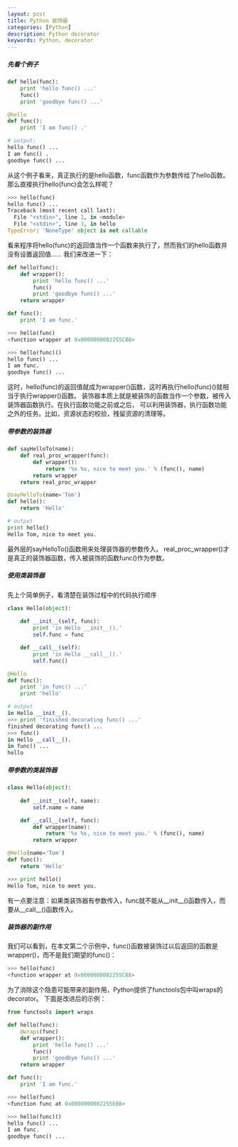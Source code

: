 ```yaml
---
layout: post
title: Python 装饰器
categories: [Python]
description: Python decorator
keywords: Python, decorator
---
```


##### 先看个例子

```python
def hello(func):
    print 'hello func() ...'
    func()
    print 'goodbye func() ...'

@hello
def func():
    print 'I am func() .'

# output:
hello func() ...
I am func() .
goodbye func() ...
```

从这个例子看来，真正执行的是hello函数，func函数作为参数传给了hello函数。
那么直接执行hello(func)会怎么样呢？

```python
>>> hello(func)
hello func() ...
Traceback (most recent call last):
  File "<stdin>", line 1, in <module>
  File "<stdin>", line 3, in hello
TypeError: 'NoneType' object is not callable
```

看来程序将hello(func)的返回值当作一个函数来执行了，然而我们的hello函数并没有设置返回值……
我们来改进一下：

```python
def hello(func):
    def wrapper():
        print 'hello func() ...'
        func()
        print 'goodbye func() ...'
    return wrapper

def func():
    print 'I am func.'

>>> hello(func)
<function wrapper at 0x0000000002255C88>

>>> hello(func)()
hello func() ...
I am func.
goodbye func() ...
```

这时，hello(func)的返回值就成为wrapper()函数，这时再执行hello(func)()就相当于执行wrapper()函数。
装饰器本质上就是被装饰的函数当作一个参数，被传入装饰器函数执行。在执行函数功能之前或之后，
可以利用装饰器，执行函数功能之外的任务。比如，资源状态的校验，残留资源的清理等。

##### 带参数的装饰器

```python
def sayHelloTo(name):
    def real_proc_wrapper(func):
        def wrapper():
            return '%s %s, nice to meet you.' % (func(), name)
        return wrapper
    return real_proc_wrapper

@sayHelloTo(name='Tom')
def hello():
    return 'Hello'

# output
print hello()
Hello Tom, nice to meet you.
```

最外层的sayHelloTo()函数用来处理装饰器的参数传入。
real_proc_wrapper()才是真正的装饰器函数，传入被装饰的函数func()作为参数。


##### 使用类装饰器
先上个简单例子，看清楚在装饰过程中的代码执行顺序

```python
class Hello(object):
    
    def __init__(self, func):
        print 'in Hello __init__().'
        self.func = func

    def __call__(self):
        print 'in Hello __call__().'
        self.func()

@Hello
def func():
    print 'in func() ...'
    print 'hello'

# output
in Hello __init__().
>>> print 'finished decorating func() ...'
finished decorating func() ...
>>> func()
in Hello __call__().
in func() ...
hello
```

##### 带参数的类装饰器

```python
class Hello(object):
    
    def __init__(self, name):
        self.name = name

    def __call__(self, func):
        def wrapper(name):
            return '%s %s, nice to meet you.' % (func(), name)
        return wrapper

@Hello(name='Tom')
def func():
    return 'Hello'

>>> print hello()
Hello Tom, nice to meet you.
```

有一点要注意：如果类装饰器有参数传入，func就不能从\_\_init\_\_()函数传入，而要从\_\_call\_\_()函数传入。


##### 装饰器的副作用
我们可以看到，在本文第二个示例中，func()函数被装饰过以后返回的函数是wrapper()，而不是我们期望的func()：

```python
>>> hello(func)
<function wrapper at 0x0000000002255C88>
```

为了消除这个隐患可能带来的副作用，Python提供了functools包中叫wraps的decorator。
下面是改进后的示例：

```python
from functools import wraps

def hello(func):
    @wraps(func)
    def wrapper():
        print 'hello func() ...'
        func()
        print 'goodbye func() ...'
    return wrapper

def func():
    print 'I am func.'

>>> hello(func)
<function func at 0x0000000002255EB8>

>>> hello(func)()
hello func() ...
I am func.
goodbye func() ...
```
